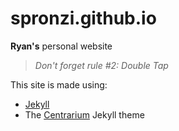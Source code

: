# spronzi.github.io
**Ryan's** personal website

> *Don't forget rule #2: Double Tap*

This site is made using:
- [Jekyll](http://jekyllrb.com)
- The [Centrarium](https://github.com/bencentra/centrarium) Jekyll theme
